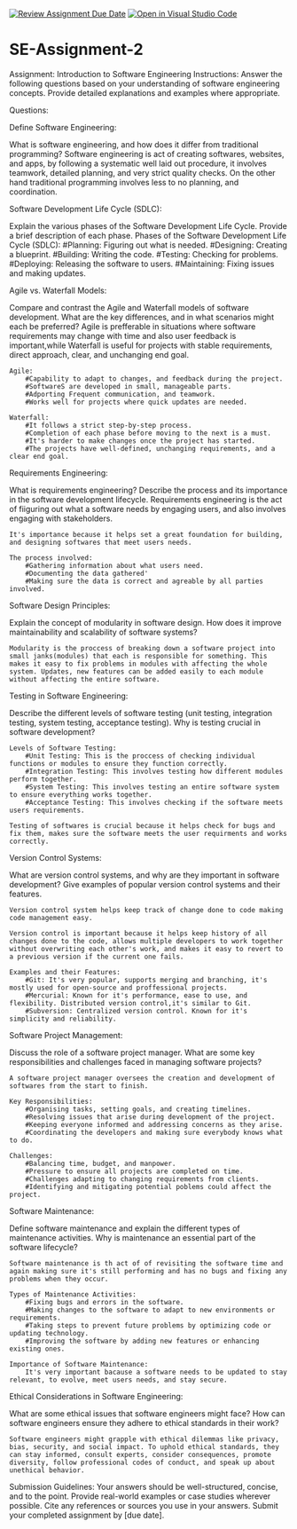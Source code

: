 [![Review Assignment Due Date](https://classroom.github.com/assets/deadline-readme-button-24ddc0f5d75046c5622901739e7c5dd533143b0c8e959d652212380cedb1ea36.svg)](https://classroom.github.com/a/-ucQIGTc)
[![Open in Visual Studio Code](https://classroom.github.com/assets/open-in-vscode-718a45dd9cf7e7f842a935f5ebbe5719a5e09af4491e668f4dbf3b35d5cca122.svg)](https://classroom.github.com/online_ide?assignment_repo_id=15232795&assignment_repo_type=AssignmentRepo)
# SE-Assignment-2
Assignment: Introduction to Software Engineering
Instructions:
Answer the following questions based on your understanding of software engineering concepts. Provide detailed explanations and examples where appropriate.

Questions:

Define Software Engineering:

What is software engineering, and how does it differ from traditional programming?
    Software engineering is act of creating softwares, websites, and apps, by following a systematic well laid out procedure, it involves teamwork, detailed planning, and very strict quality checks. On the other hand traditional programming involves less to no planning, and coordination.


Software Development Life Cycle (SDLC):

Explain the various phases of the Software Development Life Cycle. Provide a brief description of each phase.
    Phases of the Software Development Life Cycle (SDLC):
        #Planning: Figuring out what is needed.
        #Designing: Creating a blueprint.
        #Building: Writing the code.
        #Testing: Checking for problems.
        #Deploying: Releasing the software to users.
        #Maintaining: Fixing issues and making updates.


Agile vs. Waterfall Models:

Compare and contrast the Agile and Waterfall models of software development. What are the key differences, and in what scenarios might each be preferred?
    Agile is prefferable in situations where software requirements may change with time and also user feedback is important,while Waterfall is useful for projects with stable requirements, direct approach, clear, and unchanging end goal.

    Agile:
        #Capability to adapt to changes, and feedback during the project.
        #SoftwareS are developed in small, manageable parts.
        #Adporting Frequent communication, and teamwork.
        #Works well for projects where quick updates are needed.

    Waterfall:
        #It follows a strict step-by-step process.
        #Completion of each phase before moving to the next is a must.
        #It's harder to make changes once the project has started.
        #The projects have well-defined, unchanging requirements, and a clear end goal.


Requirements Engineering:

What is requirements engineering? Describe the process and its importance in the software development lifecycle.
    Requirements engineering is the act of fiiguring out what a software needs by engaging users, and also involves engaging with stakeholders.

    It's importance because it helps set a great foundation for building, and designing softwares that meet users needs.
    
    The process involved:
        #Gathering information about what users need.
        #Documenting the data gathered'
        #Making sure the data is correct and agreable by all parties involved.


Software Design Principles:

Explain the concept of modularity in software design. How does it improve maintainability and scalability of software systems?
    
    Modularity is the proccess of breaking down a software project into small janks(modules) that each is responsible for something. This makes it easy to fix problems in modules with affecting the whole system. Updates, new features can be added easily to each module without affecting the entire software.


Testing in Software Engineering:

Describe the different levels of software testing (unit testing, integration testing, system testing, acceptance testing). Why is testing crucial in software development?

    Levels of Software Testing:
        #Unit Testing: This is the proccess of checking individual functions or modules to ensure they function correctly.
        #Integration Testing: This involves testing how different modules perform together.
        #System Testing: This involves testing an entire software system to ensure everything works together.
        #Acceptance Testing: This involves checking if the software meets users requirements.

    Testing of softwares is crucial because it helps check for bugs and fix them, makes sure the software meets the user requirments and works correctly.


Version Control Systems:

What are version control systems, and why are they important in software development? Give examples of popular version control systems and their features.

    Version control system helps keep track of change done to code making code management easy.

    Version control is important because it helps keep history of all changes done to the code, allows multiple developers to work together without overwriting each other's work, and makes it easy to revert to a previous version if the current one fails.
    
    Examples and their Features:
        #Git: It's very popular, supports merging and branching, it's mostly used for open-source and proffessional projects.
        #Mercurial: Known for it's performance, ease to use, and flexibility. Distributed version control,it's similar to Git.
        #Subversion: Centralized version control. Known for it's simplicity and reliability.


Software Project Management:

Discuss the role of a software project manager. What are some key responsibilities and challenges faced in managing software projects?

    A software project manager oversees the creation and development of softwares from the start to finish.

    Key Responsibilities:
        #Organising tasks, setting goals, and creating timelines.
        #Resolving issues that arise during development of the project.
        #Keeping everyone informed and addressing concerns as they arise.
        #Coordinating the developers and making sure everybody knows what to do.

    Challenges:
        #Balancing time, budget, and manpower.
        #Pressure to ensure all projects are completed on time.
        #Challenges adapting to changing requirements from clients.
        #Identifying and mitigating potential poblems could affect the project.

Software Maintenance:

Define software maintenance and explain the different types of maintenance activities. Why is maintenance an essential part of the software lifecycle?

    Software maintenance is th act of of revisiting the software time and again making sure it's still performing and has no bugs and fixing any problems when they occur.

    Types of Maintenance Activities:
        #Fixing bugs and errors in the software.
        #Making changes to the software to adapt to new environments or requirements.
        #Taking steps to prevent future problems by optimizing code or updating technology.
        #Improving the software by adding new features or enhancing existing ones.

    Importance of Software Maintenance:
        It's very important bacause a software needs to be updated to stay relevant, to evolve, meet users needs, and stay secure.


Ethical Considerations in Software Engineering:

What are some ethical issues that software engineers might face? How can software engineers ensure they adhere to ethical standards in their work?

    Software engineers might grapple with ethical dilemmas like privacy, bias, security, and social impact. To uphold ethical standards, they can stay informed, consult experts, consider consequences, promote diversity, follow professional codes of conduct, and speak up about unethical behavior.


Submission Guidelines:
Your answers should be well-structured, concise, and to the point.
Provide real-world examples or case studies wherever possible.
Cite any references or sources you use in your answers.
Submit your completed assignment by [due date].
